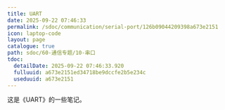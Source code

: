 ```yaml
---
title: UART
date: 2025-09-22 07:46:33
permalink: /sdoc/communication/serial-port/126b09044209398a673e2151
icon: laptop-code
layout: page
catalogue: true
path: sdoc/60-通信专题/10-串口
tdoc:
  detailDate: 2025-09-22 07:46:33.920
  fulluuid: a673e2151ed34718be9dccfe2b5e234c
  useduuid: a673e2151
---
```


这是《UART》的一些笔记。
